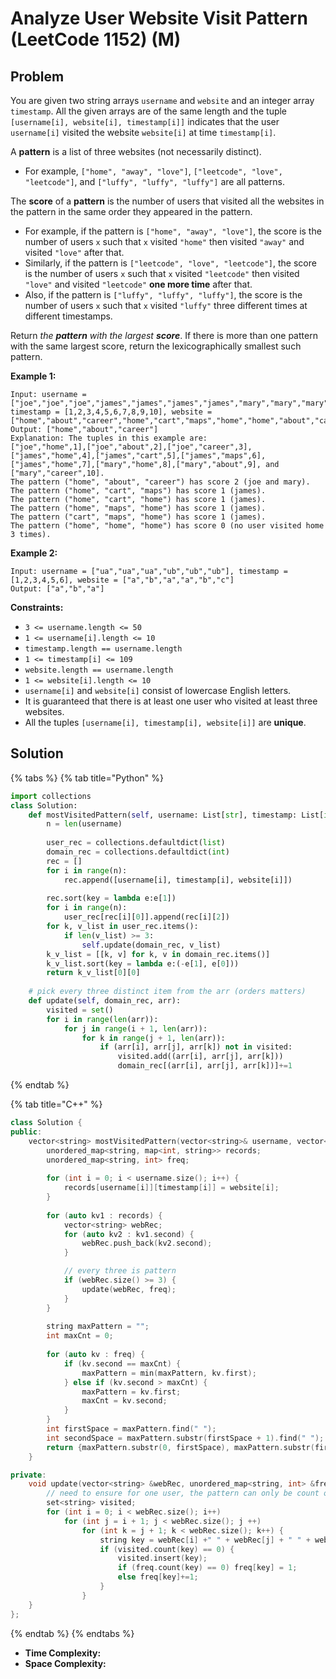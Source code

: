 # Analyze User Website Visit Pattern (LeetCode 1152) (M)

## Problem



You are given two string arrays `username` and `website` and an integer array `timestamp`. All the given arrays are of the same length and the tuple `[username[i], website[i], timestamp[i]]` indicates that the user `username[i]` visited the website `website[i]` at time `timestamp[i]`.

A **pattern** is a list of three websites (not necessarily distinct).

* For example, `["home", "away", "love"]`, `["leetcode", "love", "leetcode"]`, and `["luffy", "luffy", "luffy"]` are all patterns.

The **score** of a **pattern** is the number of users that visited all the websites in the pattern in the same order they appeared in the pattern.

* For example, if the pattern is `["home", "away", "love"]`, the score is the number of users `x` such that `x` visited `"home"` then visited `"away"` and visited `"love"` after that.
* Similarly, if the pattern is `["leetcode", "love", "leetcode"]`, the score is the number of users `x` such that `x` visited `"leetcode"` then visited `"love"` and visited `"leetcode"` **one more time** after that.
* Also, if the pattern is `["luffy", "luffy", "luffy"]`, the score is the number of users `x` such that `x` visited `"luffy"` three different times at different timestamps.

Return _the **pattern** with the largest **score**_. If there is more than one pattern with the same largest score, return the lexicographically smallest such pattern.

**Example 1:**

```
Input: username = ["joe","joe","joe","james","james","james","james","mary","mary","mary"], timestamp = [1,2,3,4,5,6,7,8,9,10], website = ["home","about","career","home","cart","maps","home","home","about","career"]
Output: ["home","about","career"]
Explanation: The tuples in this example are:
["joe","home",1],["joe","about",2],["joe","career",3],["james","home",4],["james","cart",5],["james","maps",6],["james","home",7],["mary","home",8],["mary","about",9], and ["mary","career",10].
The pattern ("home", "about", "career") has score 2 (joe and mary).
The pattern ("home", "cart", "maps") has score 1 (james).
The pattern ("home", "cart", "home") has score 1 (james).
The pattern ("home", "maps", "home") has score 1 (james).
The pattern ("cart", "maps", "home") has score 1 (james).
The pattern ("home", "home", "home") has score 0 (no user visited home 3 times).
```

**Example 2:**

```
Input: username = ["ua","ua","ua","ub","ub","ub"], timestamp = [1,2,3,4,5,6], website = ["a","b","a","a","b","c"]
Output: ["a","b","a"]
```

**Constraints:**

* `3 <= username.length <= 50`
* `1 <= username[i].length <= 10`
* `timestamp.length == username.length`
* `1 <= timestamp[i] <= 109`
* `website.length == username.length`
* `1 <= website[i].length <= 10`
* `username[i]` and `website[i]` consist of lowercase English letters.
* It is guaranteed that there is at least one user who visited at least three websites.
* All the tuples `[username[i], timestamp[i], website[i]]` are **unique**.

## Solution

{% tabs %}
{% tab title="Python" %}
```python
import collections
class Solution:
    def mostVisitedPattern(self, username: List[str], timestamp: List[int], website: List[str]) -> List[str]:
        n = len(username)
        
        user_rec = collections.defaultdict(list)
        domain_rec = collections.defaultdict(int)
        rec = []
        for i in range(n):
            rec.append([username[i], timestamp[i], website[i]])
        
        rec.sort(key = lambda e:e[1])
        for i in range(n):
            user_rec[rec[i][0]].append(rec[i][2])
        for k, v_list in user_rec.items():
            if len(v_list) >= 3:
                self.update(domain_rec, v_list)
        k_v_list = [[k, v] for k, v in domain_rec.items()]
        k_v_list.sort(key = lambda e:(-e[1], e[0]))
        return k_v_list[0][0]
    
    # pick every three distinct item from the arr (orders matters)
    def update(self, domain_rec, arr):
        visited = set()
        for i in range(len(arr)):
            for j in range(i + 1, len(arr)):
                for k in range(j + 1, len(arr)):
                    if (arr[i], arr[j], arr[k]) not in visited:
                        visited.add((arr[i], arr[j], arr[k]))
                        domain_rec[(arr[i], arr[j], arr[k])]+=1
```
{% endtab %}

{% tab title="C++" %}
```cpp
class Solution {
public:
    vector<string> mostVisitedPattern(vector<string>& username, vector<int>& timestamp, vector<string>& website) {
        unordered_map<string, map<int, string>> records;
        unordered_map<string, int> freq;
        
        for (int i = 0; i < username.size(); i++) {
            records[username[i]][timestamp[i]] = website[i];
        }
        
        for (auto kv1 : records) {
            vector<string> webRec;
            for (auto kv2 : kv1.second) {
                webRec.push_back(kv2.second);
            }

            // every three is pattern
            if (webRec.size() >= 3) {
                update(webRec, freq);
            }
        }
           
        string maxPattern = "";
        int maxCnt = 0;
        
        for (auto kv : freq) {
            if (kv.second == maxCnt) {
                maxPattern = min(maxPattern, kv.first);
            } else if (kv.second > maxCnt) {
                maxPattern = kv.first;
                maxCnt = kv.second;
            }
        }
        int firstSpace = maxPattern.find(" ");
        int secondSpace = maxPattern.substr(firstSpace + 1).find(" ");
        return {maxPattern.substr(0, firstSpace), maxPattern.substr(firstSpace + 1, secondSpace), maxPattern.substr(firstSpace + 1).substr(secondSpace + 1)};
    }

private:
    void update(vector<string> &webRec, unordered_map<string, int> &freq) {
        // need to ensure for one user, the pattern can only be count once
        set<string> visited;
        for (int i = 0; i < webRec.size(); i++) 
            for (int j = i + 1; j < webRec.size(); j ++) 
                for (int k = j + 1; k < webRec.size(); k++) {
                    string key = webRec[i] +" " + webRec[j] + " " + webRec[k];
                    if (visited.count(key) == 0) {
                        visited.insert(key);
                        if (freq.count(key) == 0) freq[key] = 1;
                        else freq[key]+=1;
                    }
                }
    }
};
```
{% endtab %}
{% endtabs %}

* **Time Complexity:**&#x20;
* **Space Complexity:**
